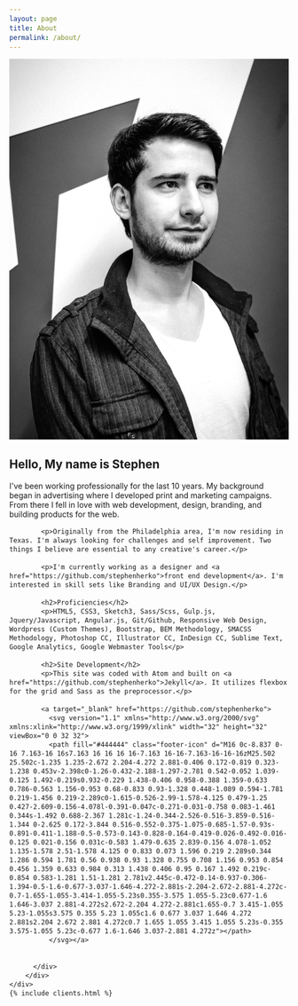 ```yaml
---
layout: page
title: About
permalink: /about/
---
```


<main>
  <section>
  <div class="container">
        <div class="grid">
          <div class="grid-col-1">
            <img src="/img/pic.jpg" alt="" />
            <!-- <img src="/img/about.jpg" alt="" /> -->
          </div>
          <div class="grid-col-2">
            <h2>Hello, My name is Stephen</h2>
            <p>I've been working professionally for the last 10 years. My background began in advertising where I developed print and marketing campaigns. From there I fell in love with web development, design, branding, and building products for the web.</p>

            <p>Originally from the Philadelphia area, I'm now residing in Texas. I'm always looking for challenges and self improvement. Two things I believe are essential to any creative's career.</p>

            <p>I'm currently working as a designer and <a href="https://github.com/stephenherko">front end development</a>. I'm interested in skill sets like Branding and UI/UX Design.</p>

            <h2>Proficiencies</h2>
            <p>HTML5, CSS3, Sketch3, Sass/Scss, Gulp.js, Jquery/Javascript, Angular.js, Git/Github, Responsive Web Design, Wordpress (Custom Themes), Bootstrap, BEM Methodology, SMACSS Methodology, Photoshop CC, Illustrator CC, InDesign CC, Sublime Text, Google Analytics, Google Webmaster Tools</p>

            <h2>Site Development</h2>
            <p>This site was coded with Atom and built on <a href="https://github.com/stephenherko">Jekyll</a>. It utilizes flexbox for the grid and Sass as the preprocessor.</p>

            <a target="_blank" href="https://github.com/stephenherko">
              <svg version="1.1" xmlns="http://www.w3.org/2000/svg" xmlns:xlink="http://www.w3.org/1999/xlink" width="32" height="32" viewBox="0 0 32 32">
              <path fill="#444444" class="footer-icon" d="M16 0c-8.837 0-16 7.163-16 16s7.163 16 16 16 16-7.163 16-16-7.163-16-16-16zM25.502 25.502c-1.235 1.235-2.672 2.204-4.272 2.881-0.406 0.172-0.819 0.323-1.238 0.453v-2.398c0-1.26-0.432-2.188-1.297-2.781 0.542-0.052 1.039-0.125 1.492-0.219s0.932-0.229 1.438-0.406 0.958-0.388 1.359-0.633 0.786-0.563 1.156-0.953 0.68-0.833 0.93-1.328 0.448-1.089 0.594-1.781 0.219-1.456 0.219-2.289c0-1.615-0.526-2.99-1.578-4.125 0.479-1.25 0.427-2.609-0.156-4.078l-0.391-0.047c-0.271-0.031-0.758 0.083-1.461 0.344s-1.492 0.688-2.367 1.281c-1.24-0.344-2.526-0.516-3.859-0.516-1.344 0-2.625 0.172-3.844 0.516-0.552-0.375-1.075-0.685-1.57-0.93s-0.891-0.411-1.188-0.5-0.573-0.143-0.828-0.164-0.419-0.026-0.492-0.016-0.125 0.021-0.156 0.031c-0.583 1.479-0.635 2.839-0.156 4.078-1.052 1.135-1.578 2.51-1.578 4.125 0 0.833 0.073 1.596 0.219 2.289s0.344 1.286 0.594 1.781 0.56 0.938 0.93 1.328 0.755 0.708 1.156 0.953 0.854 0.456 1.359 0.633 0.984 0.313 1.438 0.406 0.95 0.167 1.492 0.219c-0.854 0.583-1.281 1.51-1.281 2.781v2.445c-0.472-0.14-0.937-0.306-1.394-0.5-1.6-0.677-3.037-1.646-4.272-2.881s-2.204-2.672-2.881-4.272c-0.7-1.655-1.055-3.414-1.055-5.23s0.355-3.575 1.055-5.23c0.677-1.6 1.646-3.037 2.881-4.272s2.672-2.204 4.272-2.881c1.655-0.7 3.415-1.055 5.23-1.055s3.575 0.355 5.23 1.055c1.6 0.677 3.037 1.646 4.272 2.881s2.204 2.672 2.881 4.272c0.7 1.655 1.055 3.415 1.055 5.23s-0.355 3.575-1.055 5.23c-0.677 1.6-1.646 3.037-2.881 4.272z"></path>
              </svg></a>


          </div>
        </div>
    </div>
    {% include clients.html %}
  </section>
</main>
